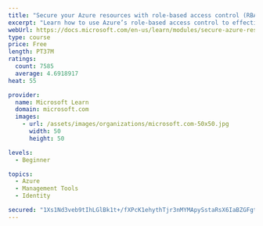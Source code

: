 ```yaml
---
title: "Secure your Azure resources with role-based access control (RBAC)"
excerpt: "Learn how to use Azure’s role-based access control to effectively manage your team’s access to Azure resources."
webUrl: https://docs.microsoft.com/en-us/learn/modules/secure-azure-resources-with-rbac/
type: course
price: Free
length: PT37M
ratings:
  count: 7585
  average: 4.6918917
heat: 55

provider:
  name: Microsoft Learn
  domain: microsoft.com
  images:
    - url: /assets/images/organizations/microsoft.com-50x50.jpg
      width: 50
      height: 50

levels:
  - Beginner

topics:
  - Azure
  - Management Tools
  - Identity

secured: "1Xs1Nd3veb9tIhLGlBk1t+/fXPcK1ehythTjr3nMYMApySstaRsX6IaBZGFgtLCtAOB01NiS2scSKwv75WpzrUVlzGtp8xJAY5DW26ZInKdWh9WfLEzyfkjE/ZeIvvjLJx10QOH2lmbKmiNT/8ivG5b/MkTUSqRIs9zU+tTmErH+wGZFescGRiCL5Q5JqXxo0+0u47zkaEegcpolECTaM0vOwZH7i3f33A/iU9MV5hBqCg+o20ZGu64WwAHwi5SULwOm7MSNzuytnDR+df2JNIVBHIAWnCAAEJRB+1gydBC6FnopxWKrsEh2NTubbXxmqMylqcCDy3LBDZwM3W8xKKeghx252qPL8uwTxtMm/Nw5x41rt64P8F7cBqLHAlvX3KZp7EL0ien4/zHXZYvtwrl0TopU28BIBIfSggzhtLY=;Ueh4sBT8fn/VOXa1aHbN1g=="
---
```


